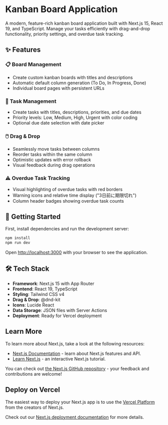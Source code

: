 # Kanban Board Application

A modern, feature-rich kanban board application built with Next.js 15, React 19, and TypeScript. Manage your tasks efficiently with drag-and-drop functionality, priority settings, and overdue task tracking.

## ✨ Features

### 📋 Board Management
- Create custom kanban boards with titles and descriptions
- Automatic default column generation (To Do, In Progress, Done)
- Individual board pages with persistent URLs

### 🎯 Task Management
- Create tasks with titles, descriptions, priorities, and due dates
- Priority levels: Low, Medium, High, Urgent with color coding
- Optional due date selection with date picker

### 🖱️ Drag & Drop
- Seamlessly move tasks between columns
- Reorder tasks within the same column
- Optimistic updates with error rollback
- Visual feedback during drag operations

### ⚠️ Overdue Task Tracking
- Visual highlighting of overdue tasks with red borders
- Warning icons and relative time display ("3日前に期限切れ")
- Column header badges showing overdue task counts

## 🚀 Getting Started

First, install dependencies and run the development server:

```bash
npm install
npm run dev
```

Open [http://localhost:3000](http://localhost:3000) with your browser to see the application.

## 🛠️ Tech Stack

- **Framework**: Next.js 15 with App Router
- **Frontend**: React 19, TypeScript
- **Styling**: Tailwind CSS v4
- **Drag & Drop**: @dnd-kit
- **Icons**: Lucide React
- **Data Storage**: JSON files with Server Actions
- **Deployment**: Ready for Vercel deployment

## Learn More

To learn more about Next.js, take a look at the following resources:

- [Next.js Documentation](https://nextjs.org/docs) - learn about Next.js features and API.
- [Learn Next.js](https://nextjs.org/learn) - an interactive Next.js tutorial.

You can check out [the Next.js GitHub repository](https://github.com/vercel/next.js) - your feedback and contributions are welcome!

## Deploy on Vercel

The easiest way to deploy your Next.js app is to use the [Vercel Platform](https://vercel.com/new?utm_medium=default-template&filter=next.js&utm_source=create-next-app&utm_campaign=create-next-app-readme) from the creators of Next.js.

Check out our [Next.js deployment documentation](https://nextjs.org/docs/app/building-your-application/deploying) for more details.
